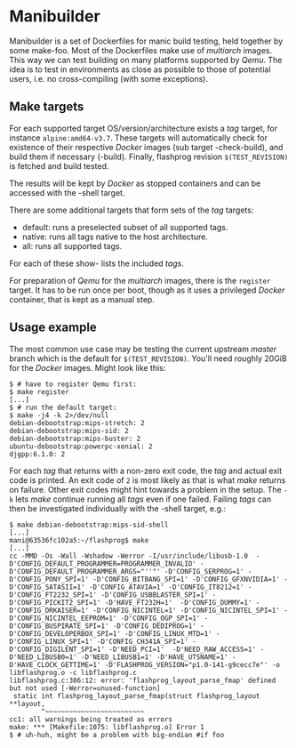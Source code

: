 Manibuilder
===========

Manibuilder is a set of Dockerfiles for manic build testing, held
together by some make-foo. Most of the Dockerfiles make use of
*multiarch* images. This way we can test building on many platforms
supported by *Qemu*. The idea is to test in environments as close
as possible to those of potential users, i.e. no cross-compiling
(with some exceptions).

Make targets
------------

For each supported target OS/version/architecture exists a *tag*
target, for instance `alpine:amd64-v3.7`. These targets will
automatically check for existence of their respective *Docker*
images (sub target <tag>-check-build), and build them if necessary
(<tag>-build). Finally, flashprog revision `$(TEST_REVISION)` is
fetched and build tested.

The results will be kept by *Docker* as stopped containers and
can be accessed with the <tag>-shell target.

There are some additional targets that form sets of the *tag*
targets:

* default:  runs a preselected subset of all supported tags.
* native:   runs all tags native to the host architecture.
* all:      runs all supported tags.

For each of these show-<set> lists the included *tags*.

For preparation of *Qemu* for the *multiarch* images, there is the
`register` target. It has to be run once per boot, though as it
uses a privileged *Docker* container, that is kept as a manual step.

Usage example
-------------

The most common use case may be testing the current upstream
*master* branch which is the default for `$(TEST_REVISION)`.
You'll need roughly 20GiB for the *Docker* images. Might look
like this:

    $ # have to register Qemu first:
    $ make register
    [...]
    $ # run the default target:
    $ make -j4 -k 2>/dev/null
    debian-debootstrap:mips-stretch: 2
    debian-debootstrap:mips-sid: 2
    debian-debootstrap:mips-buster: 2
    ubuntu-debootstrap:powerpc-xenial: 2
    djgpp:6.1.0: 2

For each *tag* that returns with a non-zero exit code, the *tag*
and actual exit code is printed. An exit code of `2` is most likely
as that is what *make* returns on failure. Other exit codes might
hint towards a problem in the setup. The `-k` lets *make* continue
running all *tags* even if one failed. Failing *tags* can then be
investigated individually with the <tag>-shell target, e.g.:

    $ make debian-debootstrap:mips-sid-shell
    [...]
    mani@63536fc102a5:~/flashprog$ make
    [...]
    cc -MMD -Os -Wall -Wshadow -Werror -I/usr/include/libusb-1.0  -D'CONFIG_DEFAULT_PROGRAMMER=PROGRAMMER_INVALID' -D'CONFIG_DEFAULT_PROGRAMMER_ARGS="''"' -D'CONFIG_SERPROG=1' -D'CONFIG_PONY_SPI=1' -D'CONFIG_BITBANG_SPI=1' -D'CONFIG_GFXNVIDIA=1' -D'CONFIG_SATASII=1' -D'CONFIG_ATAVIA=1' -D'CONFIG_IT8212=1' -D'CONFIG_FT2232_SPI=1' -D'CONFIG_USBBLASTER_SPI=1' -D'CONFIG_PICKIT2_SPI=1' -D'HAVE_FT232H=1'  -D'CONFIG_DUMMY=1' -D'CONFIG_DRKAISER=1' -D'CONFIG_NICINTEL=1' -D'CONFIG_NICINTEL_SPI=1' -D'CONFIG_NICINTEL_EEPROM=1' -D'CONFIG_OGP_SPI=1' -D'CONFIG_BUSPIRATE_SPI=1' -D'CONFIG_DEDIPROG=1' -D'CONFIG_DEVELOPERBOX_SPI=1' -D'CONFIG_LINUX_MTD=1' -D'CONFIG_LINUX_SPI=1' -D'CONFIG_CH341A_SPI=1' -D'CONFIG_DIGILENT_SPI=1' -D'NEED_PCI=1'  -D'NEED_RAW_ACCESS=1' -D'NEED_LIBUSB0=1' -D'NEED_LIBUSB1=1' -D'HAVE_UTSNAME=1' -D'HAVE_CLOCK_GETTIME=1' -D'FLASHPROG_VERSION="p1.0-141-g9cecc7e"' -o libflashprog.o -c libflashprog.c
    libflashprog.c:386:12: error: 'flashprog_layout_parse_fmap' defined but not used [-Werror=unused-function]
     static int flashprog_layout_parse_fmap(struct flashprog_layout **layout,
            ^~~~~~~~~~~~~~~~~~~~~~~~~~
    cc1: all warnings being treated as errors
    make: *** [Makefile:1075: libflashprog.o] Error 1
    $ # uh-huh, might be a problem with big-endian #if foo
